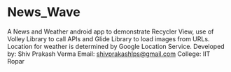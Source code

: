 # News_Wave
A News and Weather android app to demonstrate Recycler View, use of Volley Library  to call APIs and Glide Library to load images from URLs. Location for weather is determined by Google Location Service.
Developed by: Shiv Prakash Verma
Email: shivprakashlps@gmail.com
College: IIT Ropar
